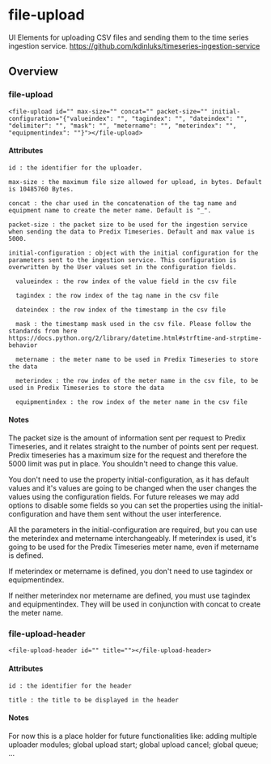 # file-upload

UI Elements for uploading CSV files and sending them to the time series ingestion service. https://github.com/kdinluks/timeseries-ingestion-service

## Overview

### file-upload

```
<file-upload id="" max-size="" concat="" packet-size="" initial-configuration="{"valueindex": "", "tagindex": "", "dateindex": "", "delimiter": "", "mask": "", "metername": "", "meterindex": "", "equipmentindex": ""}"></file-upload>
```

#### Attributes

    id : the identifier for the uploader.
  
    max-size : the maximum file size allowed for upload, in bytes. Default is 10485760 Bytes.
  
    concat : the char used in the concatenation of the tag name and equipment name to create the meter name. Default is "_".
  
    packet-size : the packet size to be used for the ingestion service when sending the data to Predix Timeseries. Default and max value is 5000.
  
    initial-configuration : object with the initial configuration for the parameters sent to the ingestion service. This configuration is overwritten by the User values set in the configuration fields.
  
      valueindex : the row index of the value field in the csv file
    
      tagindex : the row index of the tag name in the csv file
    
      dateindex : the row index of the timestamp in the csv file
    
      mask : the timestamp mask used in the csv file. Please follow the standards from here https://docs.python.org/2/library/datetime.html#strftime-and-strptime-behavior
    
      metername : the meter name to be used in Predix Timeseries to store the data
    
      meterindex : the row index of the meter name in the csv file, to be used in Predix Timeseries to store the data
    
      equipmentindex : the row index of the meter name in the csv file

#### Notes

The packet size is the amount of information sent per request to Predix Timeseries, and it relates straight to the number of points sent per request. Predix timeseries has a maximum size for the request and therefore the 5000 limit was put in place. You shouldn't need to change this value.

You don't need to use the property initial-configuration, as it has default values and it's values are going to be changed when the user changes the values using the configuration fields. For future releases we may add options to disable some fields so you can set the properties using the initial-configuration and have them sent without the user interference.

All the parameters in the initial-configuration are required, but you can use the meterindex and metername interchangeably. If meterindex is used, it's going to be used for the Predix Timeseries meter name, even if metername is defined.

If meterindex or metername is defined, you don't need to use tagindex or equipmentindex.

If neither meterindex nor metername are defined, you must use tagindex and equipmentindex. They will be used in conjunction with concat to create the meter name.

### file-upload-header

```
<file-upload-header id="" title=""></file-upload-header>
```

#### Attributes

    id : the identifier for the header
  
    title : the title to be displayed in the header

#### Notes

For now this is a place holder for future functionalities like: adding multiple uploader modules; global upload start; global upload cancel; global queue; ...
